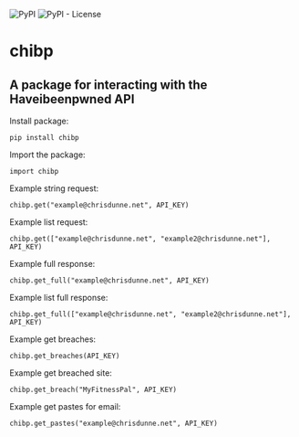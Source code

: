 ![PyPI](https://img.shields.io/pypi/v/chibp?style=for-the-badge)
![PyPI - License](https://img.shields.io/pypi/l/chibp?style=for-the-badge)

# chibp

## A package for interacting with the Haveibeenpwned API

Install package:

```
pip install chibp
```

Import the package:

```
import chibp
```

Example string request:

```
chibp.get("example@chrisdunne.net", API_KEY)
```

Example list request:

```
chibp.get(["example@chrisdunne.net", "example2@chrisdunne.net"], API_KEY)
```

Example full response:

```
chibp.get_full("example@chrisdunne.net", API_KEY)
```

Example list full response:

```
chibp.get_full(["example@chrisdunne.net", "example2@chrisdunne.net"], API_KEY)
```
Example get breaches:

```
chibp.get_breaches(API_KEY)
```
Example get breached site:

```
chibp.get_breach("MyFitnessPal", API_KEY)
```
Example get pastes for email:

```
chibp.get_pastes("example@chrisdunne.net", API_KEY)
```